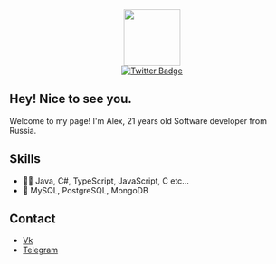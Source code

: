 <div id="header" align="center">
  <img src="https://media2.giphy.com/media/v1.Y2lkPTc5MGI3NjExaHZzN2Q5Y2Zqb3FsY2ZyM3FpcTJrbTZieml3MTF6NWRqNjNkN3BubiZlcD12MV9pbnRlcm5hbF9naWZfYnlfaWQmY3Q9cw/jdPMeyv9rn0hZHh8n9/giphy.gif" width="100"/>
</div>
<div id="badges" align="center">
  <a href="https://t.me/krvalexdev">
    <img src="https://img.shields.io/badge/Telegram-blue?style=for-the-badge&logo=twitter&logoColor=white" alt="Twitter Badge"/>
  </a>
</div>

## Hey! Nice to see you.

Welcome to my page!
I'm Alex, 21 years old Software developer from Russia.

## Skills
- 👨‍💻 Java, C#, TypeScript, JavaScript, C etc...
- 💽 MySQL, PostgreSQL, MongoDB

## Contact
- <a href="https://t.me/krvalexdev" target="_blank">Vk</a> 
- <a href="https://t.me/krvalexdev" target="_blank">Telegram</a> 
